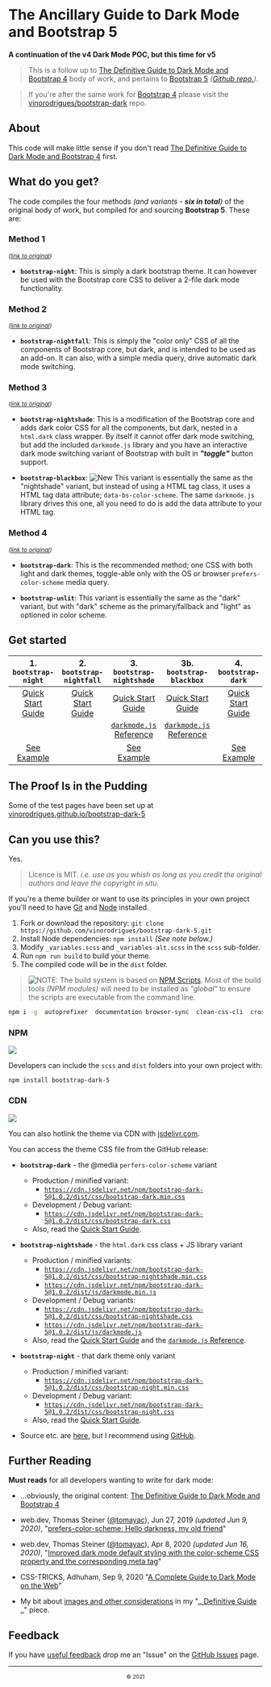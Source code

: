 # The Ancillary Guide to Dark Mode and Bootstrap 5
**A continuation of the v4 Dark Mode POC, but this time for v5**

> This is a follow up to [The Definitive Guide to Dark Mode and Bootstrap 4](http://vinorodrigues.github.io/bootstrap-dark) body of work,
> and pertains to [Bootstrap 5](https://getbootstrap.com) *([Github repo.](https://github.com/twbs/bootstrap))*.

> If you're after the same work for [Bootstrap 4](https://getbootstrap.com/docs/4.5/) please visit the [vinorodrigues/bootstrap-dark](https://github.com/vinorodrigues/bootstrap-dark) repo.


## About

This code will make little sense if you don't read
[The Definitive Guide to Dark Mode and Bootstrap 4](http://vinorodrigues.github.io/bootstrap-dark) first.


## What do you get?

The code compiles the four methods *(and variants - **six in total**)* of the original body of work, but compiled for and sourcing **Bootstrap 5**.  These are:

### Method 1

<small>*([link to original](https://github.com/vinorodrigues/bootstrap-dark/blob/master/README.md#method-1))*</small>

  *  **`bootstrap-night`**: This is simply a dark bootstrap theme.  It can however be used with the Bootstrap core CSS to deliver a 2-file dark mode functionality.

### Method 2

<small>*([link to original](https://github.com/vinorodrigues/bootstrap-dark/blob/master/README.md#method-2))*</small>

  * **`bootstrap-nightfall`**: This is simply the "color only" CSS of all the  components of Bootstrap core, but dark, and is intended to be used as an add-on.  It can also, with a simple media query, drive automatic dark mode switching.

### Method 3

<small>*([link to original](https://github.com/vinorodrigues/bootstrap-dark/blob/master/README.md#method-3))*</small>

  * **`bootstrap-nightshade`**: This is a modification of the Bootstrap core and adds dark color CSS for all the components, but dark, nested in a `html.dark` class wrapper.  By itself it cannot offer dark mode switching, but add the included `darkmode.js` library and you have an interactive dark mode switching variant of Bootstrap with built in ***"toggle"*** button support.

  * **`bootstrap-blackbox`**: ![New](https://img.shields.io/badge/NEW-red) This variant is essentially the same as the "nightshade" variant, but instead of using a HTML tag class, it uses a HTML tag data attribute; `data-bs-color-scheme`.  The same `darkmode.js` library drives this one, all you need to do is add the data attribute to your HTML tag.

### Method 4

<small>*([link to original](https://github.com/vinorodrigues/bootstrap-dark/blob/master/README.md#method-4))*</small>

  * **`bootstrap-dark`**: This is the recommended method; one CSS with both light and dark themes, toggle-able only with the OS or browser `prefers-color-scheme` media query.

  * **`bootstrap-unlit`**: This variant is essentially the same as the "dark" variant, but with "dark" scheme as the primary/fallback and "light" as optioned in color scheme.

## Get started

| **1.** `bootstrap-night` | **2.** `bootstrap-nightfall` | **3.** `bootstrap-nightshade` | **3b.** `bootstrap-blackbox` | **4.** `bootstrap-dark` | **4b.** `bootstrap-unlit` |
|:---:|:---:|:---:|:---:|:---:|:---:|
| [Quick Start Guide](docs/bootstrap-night.md) | [Quick Start Guide](docs/bootstrap-nightfall.md) | [Quick Start Guide](docs/bootstrap-nightshade.md) | [Quick Start Guide](docs/bootstrap-blackbox.md) | [Quick Start Guide](docs/bootstrap-dark.md) | [Quick Start Guide](docs/bootstrap-unlit.md) |
| | | [`darkmode.js` Reference](docs/darkmode.js.md) | [`darkmode.js` Reference](docs/darkmode.js.md) | | |
| [See Example](https://vinorodrigues.github.io/bootstrap-dark-5/examples/cheatsheet-night.html) | | [See Example](https://vinorodrigues.github.io/bootstrap-dark-5/examples/cheatsheet-nightshade.html) | | [See Example](https://vinorodrigues.github.io/bootstrap-dark-5/examples/cheatsheet-dark.html) | |

## The Proof Is in the Pudding

Some of the test pages have been set up at [vinorodrigues.github.io/bootstrap-dark-5](https://vinorodrigues.github.io/bootstrap-dark-5/)


## Can you use this?

Yes.

> Licence is MIT.  *i.e. use as you whish as long as you credit the original authors and leave the copyright in situ.*

If you're a theme builder or want to use its principles in your own project you'll need to have
[Git](https://help.github.com/articles/set-up-git) and [Node](https://nodejs.org/) installed.

1. Fork or download the repository: `git clone https://github.com/vinorodrigues/bootstrap-dark-5.git`
2. Install Node dependencies: `npm install`  *(See note below.)*
3. Modify `_variables.scss` and `_variables-alt.scss` in the `scss` sub-folder.
4. Run `npm run build` to build your theme.
5. The compiled code will be in the `dist` folder.

> ![NOTE:](https://img.shields.io/badge/NOTE%3A-069) The build system is based on [NPM Scripts](https://docs.npmjs.com/cli/v6/using-npm/scripts). Most of the build tools _(NPM modules)_ will need to be installed as *"global"* to ensure the scripts are executable from the command line.

```bash
npm i -g  autoprefixer  documentation browser-sync  clean-css-cli  cross-env  eslint  eslint-config-xo  eslint-plugin-import  eslint-plugin-unicorn  find-unused-sass-variables  imagemin-cli  nodemon  npm-run-all  postcss-cli  rtlcss  sass  stylelint  stylelint-config-twbs-bootstrap  svgo  terser typescript
```


### NPM

[![](https://img.shields.io/npm/v/bootstrap-dark-5)](http://npmjs.com/package/bootstrap-dark-5)

Developers can include the `scss` and `dist` folders into your own project with:

`npm install bootstrap-dark-5`


### CDN

[![](https://data.jsdelivr.com/v1/package/npm/bootstrap-dark-5/badge?style=rounded)](https://www.jsdelivr.com/package/npm/bootstrap-dark-5)

You can also hotlink the theme via CDN with [jsdelivr.com](https://www.jsdelivr.com).

You can access the theme CSS file from the GitHub release:

* **`bootstrap-dark`** - the @media `perfers-color-scheme` variant
  * Production / minified variant:
    * [`https://cdn.jsdelivr.net/npm/bootstrap-dark-5@1.0.2/dist/css/bootstrap-dark.min.css`](https://cdn.jsdelivr.net/npm/bootstrap-dark-5@1.0.2/dist/css/bootstrap-dark.min.css)
  * Development / Debug variant:
    * [`https://cdn.jsdelivr.net/npm/bootstrap-dark-5@1.0.2/dist/css/bootstrap-dark.css`](https://cdn.jsdelivr.net/npm/bootstrap-dark-5@1.0.2/dist/css/bootstrap-dark.css)
  * Also, read the [Quick Start Guide](docs/bootstrap-dark.md).

* **`bootstrap-nightshade`** - the `html.dark` css class + JS library variant
  * Production / minified variants:
    * [`https://cdn.jsdelivr.net/npm/bootstrap-dark-5@1.0.2/dist/css/bootstrap-nightshade.min.css`](https://cdn.jsdelivr.net/npm/bootstrap-dark-5@1.0.2/dist/css/bootstrap-nightshade.min.css)
    * [`https://cdn.jsdelivr.net/npm/bootstrap-dark-5@1.0.2/dist/js/darkmode.min.js`](https://cdn.jsdelivr.net/npm/bootstrap-dark-5@1.0.2/dist/js/darkmode.min.js)
  * Development / Debug variants:
    * [`https://cdn.jsdelivr.net/npm/bootstrap-dark-5@1.0.2/dist/css/bootstrap-nightshade.css`](https://cdn.jsdelivr.net/npm/bootstrap-dark-5@1.0.2/dist/css/bootstrap-nightshade.css)
    * [`https://cdn.jsdelivr.net/npm/bootstrap-dark-5@1.0.2/dist/js/darkmode.js`](https://cdn.jsdelivr.net/npm/bootstrap-dark-5@1.0.2/dist/js/darkmode.js)
  * Also, read the [Quick Start Guide](docs/bootstrap-nightshade.md) and the [`darkmode.js` Reference](docs/darkmode.js.md).

* **`bootstrap-night`** - that dark theme only variant
  * Production / minified variant:
    * [`https://cdn.jsdelivr.net/npm/bootstrap-dark-5@1.0.2/dist/css/bootstrap-night.min.css`](https://cdn.jsdelivr.net/npm/bootstrap-dark-5@1.0.2/dist/css.bootstrap-night.min.css)
  * Development / Debug variant:
    * [`https://cdn.jsdelivr.net/npm/bootstrap-dark-5@1.0.2/dist/css/bootstrap-night.css`](https://cdn.jsdelivr.net/npm/bootstrap-dark-5@1.0.2/dist/css/bootstrap-night.css)
  * Also, read the [Quick Start Guide](docs/bootstrap-night.md).

* Source etc. are [here](https://cdn.jsdelivr.net/gh/vinorodrigues/bootstrap-dark-5/), but I recommend using [GitHub](https://github.com/vinorodrigues/bootstrap-dark-5).


## Further Reading

**Must reads** for all developers wanting to write for dark mode:

* ...obviously, the original content: [The Definitive Guide to Dark Mode and Bootstrap 4](http://vinorodrigues.github.io/bootstrap-dark#readme)

* web.dev, Thomas Steiner ([@tomayac](https://github.com/tomayac)), Jun 27, 2019 *(updated Jun 9, 2020)*, "[prefers-color-scheme: Hello darkness, my old friend](https://web.dev/prefers-color-scheme/)"

* web.dev, Thomas Steiner ([@tomayac](https://github.com/tomayac)), Apr 8, 2020 *(updated Jun 16, 2020)*, "[Improved dark mode default styling with the color-scheme CSS property and the corresponding meta tag](https://web.dev/color-scheme/)"

* CSS-TRICKS, Adhuham, Sep 9, 2020 "[A Complete Guide to Dark Mode on the Web](https://css-tricks.com/a-complete-guide-to-dark-mode-on-the-web/)"

* My bit about [images and other considerations](https://vinorodrigues.github.io/bootstrap-dark/readme.html#but-thats-not-enough) in my "[.. Definitive Guide ..](http://vinorodrigues.github.io/bootstrap-dark)" piece.


## Feedback

If you have [useful feedback](https://alearningaday.blog/2020/08/04/useful-feedback/) drop me an "Issue" on the [GitHub Issues](https://github.com/vinorodrigues/bootstrap-dark-5/issues) page.


---

<p align="center" style="display:block;font-size:75%;text-align:center">&copy; 2021</p>
